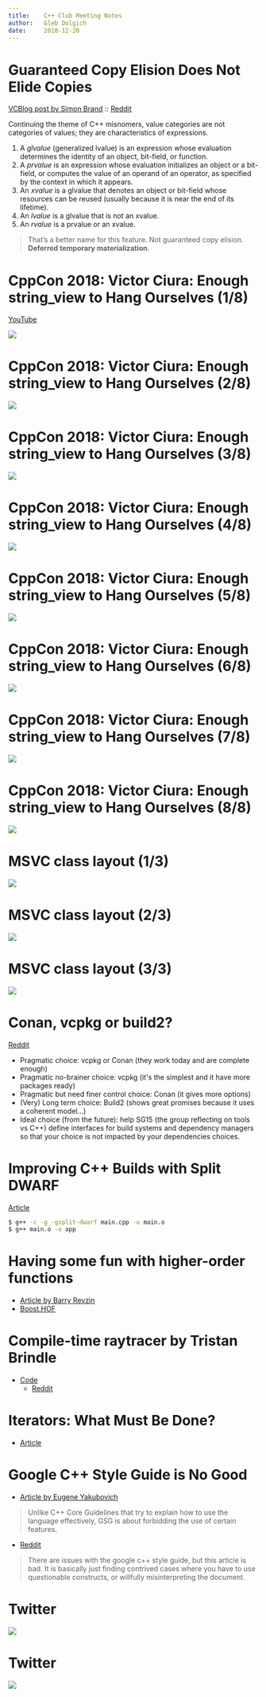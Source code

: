 ```yaml
---
title:    C++ Club Meeting Notes
author:   Gleb Dolgich
date:     2018-12-20
---
```


# Guaranteed Copy Elision Does Not Elide Copies

[VCBlog post by Simon Brand](https://blogs.msdn.microsoft.com/vcblog/2018/12/11/guaranteed-copy-elision-does-not-elide-copies/) :: [Reddit](https://www.reddit.com/r/cpp/comments/a57q05/guaranteed_copy_elision_does_not_elide_copies/)

Continuing the theme of C++ misnomers, value categories are not categories of values; they are characteristics of expressions.

1. A *glvalue* (generalized lvalue) is an expression whose evaluation determines the identity of an object, bit-field, or function.
2. A *prvalue* is an expression whose evaluation initializes an object or a bit-field, or computes the value of an operand of an operator, as specified by the context in which it appears.
3. An *xvalue* is a glvalue that denotes an object or bit-field whose resources can be reused (usually because it is near the end of its lifetime).
4. An *lvalue* is a glvalue that is not an xvalue.
5. An *rvalue* is a prvalue or an xvalue.

> That’s a better name for this feature. Not guaranteed copy elision. **Deferred temporary materialization**.

# CppCon 2018: Victor Ciura: Enough string_view to Hang Ourselves (1/8)

[YouTube](https://www.youtube.com/watch?v=xwP4YCP_0q0)

![](img/ciura-string_view-1.png)

# CppCon 2018: Victor Ciura: Enough string_view to Hang Ourselves (2/8)

![](img/ciura-string_view-2.png)

# CppCon 2018: Victor Ciura: Enough string_view to Hang Ourselves (3/8)

![](img/ciura-string_view-3.png)

# CppCon 2018: Victor Ciura: Enough string_view to Hang Ourselves (4/8)

![](img/ciura-string_view-4.png)

# CppCon 2018: Victor Ciura: Enough string_view to Hang Ourselves (5/8)

![](img/ciura-string_view-5.png)

# CppCon 2018: Victor Ciura: Enough string_view to Hang Ourselves (6/8)

![](img/ciura-string_view-6.png)

# CppCon 2018: Victor Ciura: Enough string_view to Hang Ourselves (7/8)

![](img/ciura-string_view-7.png)

# CppCon 2018: Victor Ciura: Enough string_view to Hang Ourselves (8/8)

![](img/ciura-string_view-8.png)

# MSVC class layout (1/3)

![](img/msvc-class-layout-1.png)

# MSVC class layout (2/3)

![](img/msvc-class-layout-2.png)

# MSVC class layout (3/3)

![](img/msvc-class-layout-3.png)

# Conan, vcpkg or build2?

[Reddit](https://www.reddit.com/r/cpp/comments/9m4l0p/conan_vcpkg_or_build2/)

* Pragmatic choice: vcpkg or Conan (they work today and are complete enough)
* Pragmatic no-brainer choice: vcpkg (it's the simplest and it have more packages ready)
* Pragmatic but need finer control choice: Conan (it gives more options)
* (Very) Long term choice: Build2 (shows great promises because it uses a coherent model...)
* Ideal choice (from the future): help SG15 (the group reflecting on tools vs C++) define interfaces for build systems and dependency managers so that your choice is not impacted by your dependencies choices.

# Improving C++ Builds with Split DWARF

[Article](http://www.productive-cpp.com/improving-cpp-builds-with-split-dwarf/)

```bash
$ g++ -c -g -gsplit-dwarf main.cpp -o main.o
$ g++ main.o -o app
```

# Having some fun with higher-order functions

* [Article by Barry Revzin](https://medium.com/@barryrevzin/having-some-fun-with-higher-order-functions-e3e30ec69969)
* [Boost.HOF](https://www.boost.org/doc/libs/1_68_0/libs/hof/doc/html/doc/index.html#)

# Compile-time raytracer by Tristan Brindle

* [Code](https://github.com/tcbrindle/raytracer.hpp)
    - [Reddit](https://www.reddit.com/r/cpp/comments/9t2q0t/simple_compiletime_raytracer_using_c17/)

# Iterators: What Must Be Done?

* [Article](https://infektor.net/posts/2018-11-03-iterators-what-must-be-done.html)

# Google C++ Style Guide is No Good

* [Article by Eugene Yakubovich](https://eyakubovich.github.io/2018-11-27-google-cpp-style-guide-is-no-good/)

> Unlike C++ Core Guidelines that try to explain how to use the language effectively, GSG is about forbidding the use of certain features.

* [Reddit](https://www.reddit.com/r/cpp/comments/a1b7km/google_c_style_guide_is_no_good/)

> There are issues with the google c++ style guide, but this article is bad. It is basically just finding contrived cases where you have to use questionable constructs, or willfully misinterpreting the document.

# Twitter

![](img/static-vs-dynamic.png)

# Twitter

![](img/cpp-star-wars.png)
